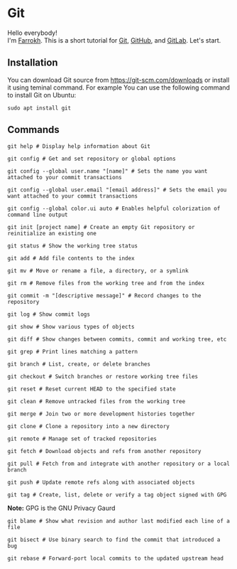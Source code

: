 # Git

Hello everybody!  
I'm [Farrokh](https://farrokhkarimi.github.io/). This is a short tutorial for [Git](https://git-scm.com/), [GitHub](https://github.com/), and [GitLab](https://gitlab.com/). Let's start.

## Installation
You can download Git source from <https://git-scm.com/downloads> or install it using teminal command. For example You can use the following command to install Git on Ubuntu:
```
sudo apt install git
```
## Commands
```
git help # Display help information about Git
```

```
git config # Get and set repository or global options
```

```
git config --global user.name "[name]" # Sets the name you want attached to your commit transactions
```

```
git config --global user.email "[email address]" # Sets the email you want attached to your commit transactions
```

```
git config --global color.ui auto # Enables helpful colorization of command line output
```

```
git init [project name] # Create an empty Git repository or reinitialize an existing one
```

```
git status # Show the working tree status
```

```
git add # Add file contents to the index
```

```
git mv # Move or rename a file, a directory, or a symlink
```

```
git rm # Remove files from the working tree and from the index
```

```
git commit -m "[descriptive message]" # Record changes to the repository
```

```
git log # Show commit logs
```

```
git show # Show various types of objects
```

```
git diff # Show changes between commits, commit and working tree, etc
```

```
git grep # Print lines matching a pattern
```

```
git branch # List, create, or delete branches
```

```
git checkout # Switch branches or restore working tree files
```

```
git reset # Reset current HEAD to the specified state
```

```
git clean # Remove untracked files from the working tree
```

```
git merge # Join two or more development histories together
```

```
git clone # Clone a repository into a new directory
```

```
git remote # Manage set of tracked repositories
````

```
git fetch # Download objects and refs from another repository
```

```
git pull # Fetch from and integrate with another repository or a local branch
```

```
git push # Update remote refs along with associated objects
```

```
git tag # Create, list, delete or verify a tag object signed with GPG
```
**Note:** GPG is the GNU Privacy Gaurd

```
git blame # Show what revision and author last modified each line of a file
```

```
git bisect # Use binary search to find the commit that introduced a bug
```

```
git rebase # Forward-port local commits to the updated upstream head
```
